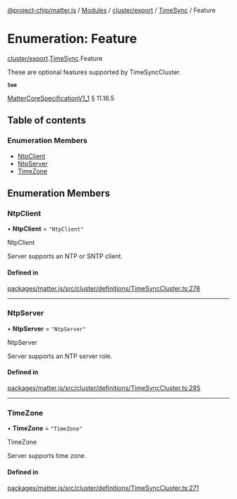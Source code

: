 [@project-chip/matter.js](../README.md) / [Modules](../modules.md) / [cluster/export](../modules/cluster_export.md) / [TimeSync](../modules/cluster_export.TimeSync.md) / Feature

# Enumeration: Feature

[cluster/export](../modules/cluster_export.md).[TimeSync](../modules/cluster_export.TimeSync.md).Feature

These are optional features supported by TimeSyncCluster.

**`See`**

[MatterCoreSpecificationV1_1](../interfaces/spec_export.MatterCoreSpecificationV1_1.md) § 11.16.5

## Table of contents

### Enumeration Members

- [NtpClient](cluster_export.TimeSync.Feature.md#ntpclient)
- [NtpServer](cluster_export.TimeSync.Feature.md#ntpserver)
- [TimeZone](cluster_export.TimeSync.Feature.md#timezone)

## Enumeration Members

### NtpClient

• **NtpClient** = ``"NtpClient"``

NtpClient

Server supports an NTP or SNTP client.

#### Defined in

[packages/matter.js/src/cluster/definitions/TimeSyncCluster.ts:278](https://github.com/project-chip/matter.js/blob/b7330d72/packages/matter.js/src/cluster/definitions/TimeSyncCluster.ts#L278)

___

### NtpServer

• **NtpServer** = ``"NtpServer"``

NtpServer

Server supports an NTP server role.

#### Defined in

[packages/matter.js/src/cluster/definitions/TimeSyncCluster.ts:285](https://github.com/project-chip/matter.js/blob/b7330d72/packages/matter.js/src/cluster/definitions/TimeSyncCluster.ts#L285)

___

### TimeZone

• **TimeZone** = ``"TimeZone"``

TimeZone

Server supports time zone.

#### Defined in

[packages/matter.js/src/cluster/definitions/TimeSyncCluster.ts:271](https://github.com/project-chip/matter.js/blob/b7330d72/packages/matter.js/src/cluster/definitions/TimeSyncCluster.ts#L271)
